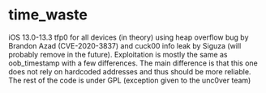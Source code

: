 # time_waste

iOS 13.0-13.3 tfp0 for all devices (in theory) using heap overflow bug by Brandon Azad (CVE-2020-3837) and cuck00 info leak by Siguza (will probably remove in the future). Exploitation is mostly the same as oob_timestamp with a few differences. The main difference is that this one does not rely on hardcoded addresses and thus should be more reliable. The rest of the code is under GPL (exception given to the unc0ver team)
